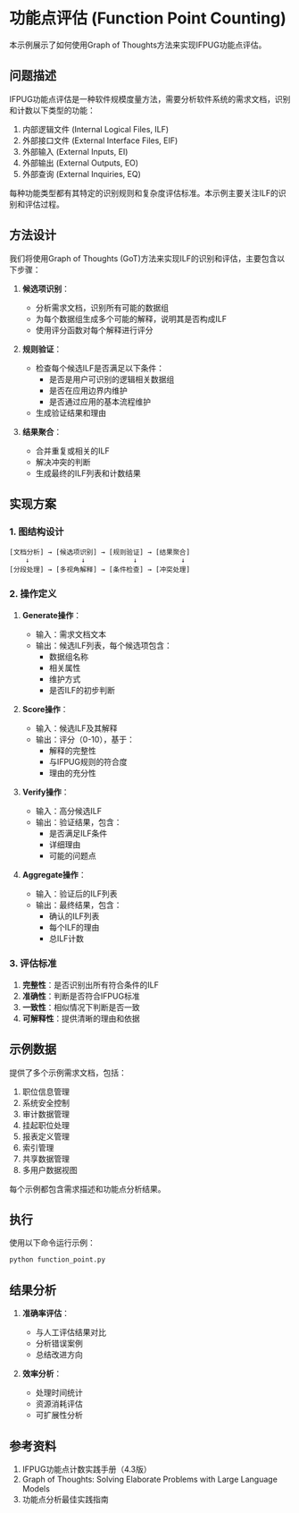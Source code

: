 # 功能点评估 (Function Point Counting)

本示例展示了如何使用Graph of Thoughts方法来实现IFPUG功能点评估。

## 问题描述

IFPUG功能点评估是一种软件规模度量方法，需要分析软件系统的需求文档，识别和计数以下类型的功能：
1. 内部逻辑文件 (Internal Logical Files, ILF)
2. 外部接口文件 (External Interface Files, EIF)
3. 外部输入 (External Inputs, EI)
4. 外部输出 (External Outputs, EO)
5. 外部查询 (External Inquiries, EQ)

每种功能类型都有其特定的识别规则和复杂度评估标准。本示例主要关注ILF的识别和评估过程。

## 方法设计

我们将使用Graph of Thoughts (GoT)方法来实现ILF的识别和评估，主要包含以下步骤：

1. **候选项识别**：
   - 分析需求文档，识别所有可能的数据组
   - 为每个数据组生成多个可能的解释，说明其是否构成ILF
   - 使用评分函数对每个解释进行评分

2. **规则验证**：
   - 检查每个候选ILF是否满足以下条件：
     - 是否是用户可识别的逻辑相关数据组
     - 是否在应用边界内维护
     - 是否通过应用的基本流程维护
   - 生成验证结果和理由

3. **结果聚合**：
   - 合并重复或相关的ILF
   - 解决冲突的判断
   - 生成最终的ILF列表和计数结果

## 实现方案

### 1. 图结构设计

```
[文档分析] → [候选项识别] → [规则验证] → [结果聚合]
    ↓             ↓            ↓           ↓
[分段处理] → [多视角解释] → [条件检查] → [冲突处理]
```

### 2. 操作定义

1. **Generate操作**：
   - 输入：需求文档文本
   - 输出：候选ILF列表，每个候选项包含：
     - 数据组名称
     - 相关属性
     - 维护方式
     - 是否ILF的初步判断

2. **Score操作**：
   - 输入：候选ILF及其解释
   - 输出：评分（0-10），基于：
     - 解释的完整性
     - 与IFPUG规则的符合度
     - 理由的充分性

3. **Verify操作**：
   - 输入：高分候选ILF
   - 输出：验证结果，包含：
     - 是否满足ILF条件
     - 详细理由
     - 可能的问题点

4. **Aggregate操作**：
   - 输入：验证后的ILF列表
   - 输出：最终结果，包含：
     - 确认的ILF列表
     - 每个ILF的理由
     - 总ILF计数

### 3. 评估标准

1. **完整性**：是否识别出所有符合条件的ILF
2. **准确性**：判断是否符合IFPUG标准
3. **一致性**：相似情况下判断是否一致
4. **可解释性**：提供清晰的理由和依据

## 示例数据

提供了多个示例需求文档，包括：
1. 职位信息管理
2. 系统安全控制
3. 审计数据管理
4. 挂起职位处理
5. 报表定义管理
6. 索引管理
7. 共享数据管理
8. 多用户数据视图

每个示例都包含需求描述和功能点分析结果。

## 执行

使用以下命令运行示例：
```bash
python function_point.py
```

## 结果分析

1. **准确率评估**：
   - 与人工评估结果对比
   - 分析错误案例
   - 总结改进方向

2. **效率分析**：
   - 处理时间统计
   - 资源消耗评估
   - 可扩展性分析

## 参考资料

1. IFPUG功能点计数实践手册（4.3版）
2. Graph of Thoughts: Solving Elaborate Problems with Large Language Models
3. 功能点分析最佳实践指南 